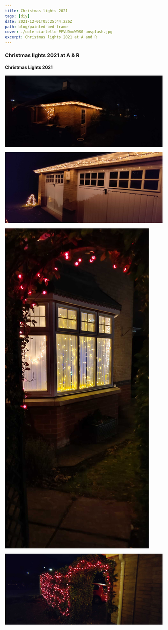 ```yaml
---
title: Christmas lights 2021
tags: [diy]
date: 2021-12-01T05:25:44.226Z
path: blog/painted-bed-frame
cover: ./cole-ciarlello-PFVUDmoW9S0-unsplash.jpg
excerpt: Christmas lights 2021 at A and R
---
```

### Christmas lights 2021 at A & R

#### Christmas Lights 2021
![Garage Back](./IMG_20211209_173202.jpg)

![Garage Front](./IMG_20211209_173239.jpg)

![Bay window](./IMG_20211209_173259.jpg)

![Hedge](./IMG_20211209_173331.jpg)
